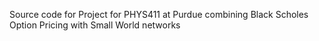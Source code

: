 Source code for Project for PHYS411 at Purdue combining Black Scholes Option Pricing with Small World networks
